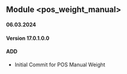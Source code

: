 ## Module <pos_weight_manual>

#### 06.03.2024
#### Version 17.0.1.0.0
#### ADD
- Initial Commit for POS Manual Weight
